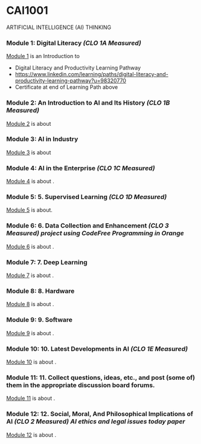# CAI1001
ARTIFICIAL INTELLIGENCE (AI) THINKING


### Module 1: Digital Literacy *(CLO 1A Measured)*
[Module 1](./Module_1/README.md) is an Introduction to 
 * Digital Literacy and Productivity Learning Pathway
 * https://www.linkedin.com/learning/paths/digital-literacy-and-productivity-learning-pathway?u=98320770
 * Certificate at end of Learning Path above

### Module 2: An Introduction to AI and Its History *(CLO 1B Measured)*
[Module 2](./Module_2/README.md) is about 


### Module 3: AI in Industry
[Module 3](./Module_3/README.md) is about
 

### Module 4: AI in the Enterprise *(CLO 1C Measured)*
[Module 4](./Module_4/README.md) is about .

### Module 5: 5.	Supervised Learning  *(CLO 1D Measured)*
[Module 5](./Module_5/README.md) is about.

### Module 6: 6.	Data Collection and Enhancement *(CLO 3 Measured) project using CodeFree Programming in Orange*
[Module 6](./Module_6/README.md) is about .

### Module 7: 7.	Deep Learning 
[Module 7](./Module_7/README.md) is about .

### Module 8: 8.	Hardware
[Module 8](./Module_8/README.md) is about .

### Module 9: 9.	Software
[Module 9](./Module_9/README.md) is about .

### Module 10: 10.	Latest Developments in AI *(CLO 1E Measured)*
[Module 10](./Module_10/README.md) is about .

### Module 11: 11.	Collect questions, ideas, etc., and post (some of) them in the appropriate discussion board forums.
[Module 11](./Module_11/README.md) is about .

### Module 12: 12.	Social, Moral, And Philosophical Implications of AI *(CLO 2 Measured) AI ethics and legal issues today paper*
[Module 12](./Module_12/README.md) is about .
